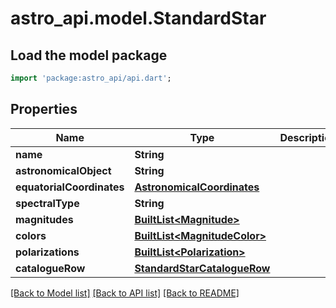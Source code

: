 # astro_api.model.StandardStar

## Load the model package
```dart
import 'package:astro_api/api.dart';
```

## Properties
Name | Type | Description | Notes
------------ | ------------- | ------------- | -------------
**name** | **String** |  | 
**astronomicalObject** | **String** |  | 
**equatorialCoordinates** | [**AstronomicalCoordinates**](AstronomicalCoordinates.md) |  | 
**spectralType** | **String** |  | 
**magnitudes** | [**BuiltList&lt;Magnitude&gt;**](Magnitude.md) |  | 
**colors** | [**BuiltList&lt;MagnitudeColor&gt;**](MagnitudeColor.md) |  | 
**polarizations** | [**BuiltList&lt;Polarization&gt;**](Polarization.md) |  | 
**catalogueRow** | [**StandardStarCatalogueRow**](StandardStarCatalogueRow.md) |  | 

[[Back to Model list]](../README.md#documentation-for-models) [[Back to API list]](../README.md#documentation-for-api-endpoints) [[Back to README]](../README.md)


